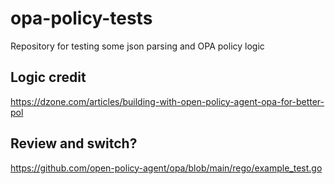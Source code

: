 # opa-policy-tests
Repository for testing some json parsing and OPA policy logic


## Logic credit

https://dzone.com/articles/building-with-open-policy-agent-opa-for-better-pol

## Review and switch?

https://github.com/open-policy-agent/opa/blob/main/rego/example_test.go